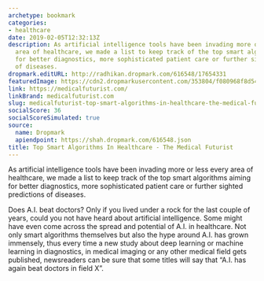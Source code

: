 ```yaml
---
archetype: bookmark
categories:
- healthcare
date: 2019-02-05T12:32:13Z
description: As artificial intelligence tools have been invading more or less every
  area of healthcare, we made a list to keep track of the top smart algorithms aiming
  for better diagnostics, more sophisticated patient care or further sighted predictions
  of diseases.
dropmark.editURL: http://radhikan.dropmark.com/616548/17654331
featuredImage: https://cdn2.dropmarkusercontent.com/353804/f080968f8d547560733ecec65f98155c117f280b3c9c6ec611a3e66ca982de0c/thumbnail/radiologist_001.png?Expires=1557430063&Signature=eMDxshFU7RR1JIlzlgUx9QV77oiY8MGmQBi1OCinufbxAB7WpaqIZU5V1wD59wnyvWRG1QZPqe6j7Oy7OUxSvYOpBw3bwbBBB8gq6N92SgC32U7DbG9g80aa5TPJGAmAcwvA6iJecgFO4ZHJfW505TNQOxvxlxCssAJcp9S7ZFfECSl8DeRYBtqHTGyteZTnCCfFcTALqMFMR1umyoek0HcRGdHI4hEYIPR6ZYoY3AXkeCDueErqbm5ycnriJnzjsbAguPAZZpt85pPWeBwM4hjGXXA8D8tanorCIeeTXdedfJo51jgpZKxH4DW2bVXNzrTIaEf2-hM0~FQVpC~hXg__&Key-Pair-Id=APKAITQYWVEN757ZA4KQ
link: https://medicalfuturist.com/
linkBrand: medicalfuturist.com
slug: medicalfuturist-top-smart-algorithms-in-healthcare-the-medical-futurist
socialScore: 36
socialScoreSimulated: true
source:
  name: Dropmark
  apiendpoint: https://shah.dropmark.com/616548.json
title: Top Smart Algorithms In Healthcare - The Medical Futurist
---
```

As artificial intelligence tools have been invading more or less every area of healthcare, we made a list to keep track of the top smart algorithms aiming for better diagnostics, more sophisticated patient care or further sighted predictions of diseases.

Does A.I. beat doctors?
Only if you lived under a rock for the last couple of years, could you not have heard about artificial intelligence. Some might have even come across the spread and potential of A.I. in healthcare. Not only smart algorithms themselves but also the hype around A.I. has grown immensely, thus every time a new study about deep learning or machine learning in diagnostics, in medical imaging or any other medical field gets published, newsreaders can be sure that some titles will say that “A.I. has again beat doctors in field X”.

